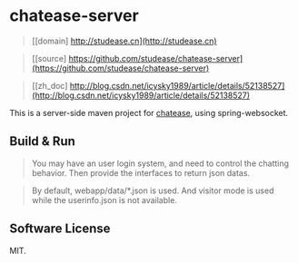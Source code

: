# chatease-server

> [[domain] http://studease.cn](http://studease.cn)

> [[source] https://github.com/studease/chatease-server](https://github.com/studease/chatease-server)

> [[zh_doc] http://blog.csdn.net/icysky1989/article/details/52138527](http://blog.csdn.net/icysky1989/article/details/52138527)

This is a server-side maven project for [chatease](https://github.com/studease/chatease), using spring-websocket.


## Build & Run

> You may have an user login system, and need to control the chatting behavior. Then provide the interfaces to return json datas.

> By default, webapp/data/*.json is used. And visitor mode is used while the userinfo.json is not available.


## Software License

MIT.
